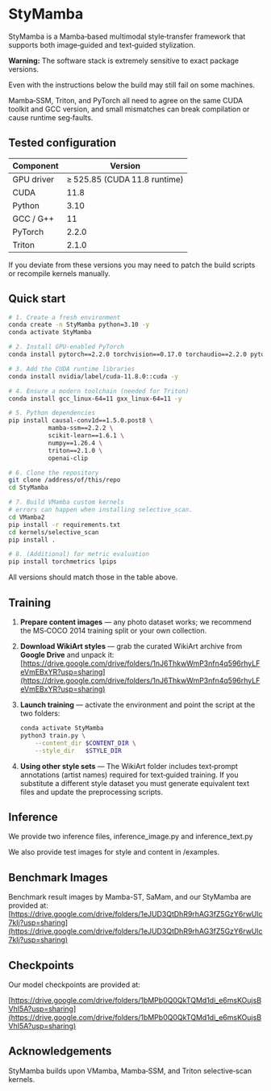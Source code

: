 # StyMamba

StyMamba is a Mamba‑based multimodal style‑transfer framework that supports both image‑guided and text‑guided stylization.


**Warning:** The software stack is extremely sensitive to exact package versions. 

Even with the instructions below the build may still fail on some machines. 

Mamba‑SSM, Triton, and PyTorch all need to agree on the same CUDA toolkit and GCC version, and small mismatches can break compilation or cause runtime seg‑faults.

## Tested configuration

| Component  | Version                      |
| ---------- | ---------------------------- |
| GPU driver | ≥ 525.85 (CUDA 11.8 runtime) |
| CUDA       | 11.8                         |
| Python     | 3.10                         |
| GCC / G++  | 11                           |
| PyTorch    | 2.2.0                        |
| Triton     | 2.1.0                        |

If you deviate from these versions you may need to patch the build scripts or recompile kernels manually.

## Quick start

```bash
# 1. Create a fresh environment
conda create -n StyMamba python=3.10 -y
conda activate StyMamba

# 2. Install GPU‑enabled PyTorch
conda install pytorch==2.2.0 torchvision==0.17.0 torchaudio==2.2.0 pytorch-cuda=11.8 -c pytorch -c nvidia

# 3. Add the CUDA runtime libraries
conda install nvidia/label/cuda-11.8.0::cuda -y

# 4. Ensure a modern toolchain (needed for Triton)
conda install gcc_linux-64=11 gxx_linux-64=11 -y

# 5. Python dependencies
pip install causal-conv1d==1.5.0.post8 \
           mamba-ssm==2.2.2 \
           scikit-learn==1.6.1 \
           numpy==1.26.4 \
           triton==2.1.0 \
           openai-clip

# 6. Clone the repository
git clone /address/of/this/repo
cd StyMamba

# 7. Build VMamba custom kernels
# errors can happen when installing selective_scan.
cd VMamba2
pip install -r requirements.txt
cd kernels/selective_scan
pip install .

# 8. (Additional) for metric evaluation
pip install torchmetrics lpips
```

All versions should match those in the table above.

## Training

1. **Prepare content images** — any photo dataset works; we recommend the MS‑COCO 2014 training split or your own collection.


2. **Download WikiArt styles** — grab the curated WikiArt archive from **Google Drive** and unpack it:
   [https://drive.google.com/drive/folders/1nJ6ThkwWmP3nfn4q596rhyLFeVmEBxYR?usp=sharing](https://drive.google.com/drive/folders/1nJ6ThkwWmP3nfn4q596rhyLFeVmEBxYR?usp=sharing)


3. **Launch training** — activate the environment and point the script at the two folders:

   ```bash
   conda activate StyMamba
   python3 train.py \
       --content_dir $CONTENT_DIR \
       --style_dir   $STYLE_DIR
   ```

4. **Using other style sets** — The WikiArt folder includes text‑prompt annotations (artist names) required for text‑guided training. If you substitute a different style dataset you must generate equivalent text files and update the preprocessing scripts.

## Inference

We provide two inference files, inference_image.py and inference_text.py

We also provide test images for style and content in /examples.

## Benchmark Images

Benchmark result images by Mamba-ST, SaMam, and our StyMamba are provided at:
[https://drive.google.com/drive/folders/1eJUD3QtDhR9rhAG3fZ5GzY6rwUlc7kIj?usp=sharing](https://drive.google.com/drive/folders/1eJUD3QtDhR9rhAG3fZ5GzY6rwUlc7kIj?usp=sharing)

## Checkpoints

Our model checkpoints are provided at:

[https://drive.google.com/drive/folders/1bMPb0Q0QkTQMd1di_e6msKOujsBVhI5A?usp=sharing](https://drive.google.com/drive/folders/1bMPb0Q0QkTQMd1di_e6msKOujsBVhI5A?usp=sharing)

## Acknowledgements

StyMamba builds upon VMamba, Mamba‑SSM, and Triton selective‑scan kernels.

